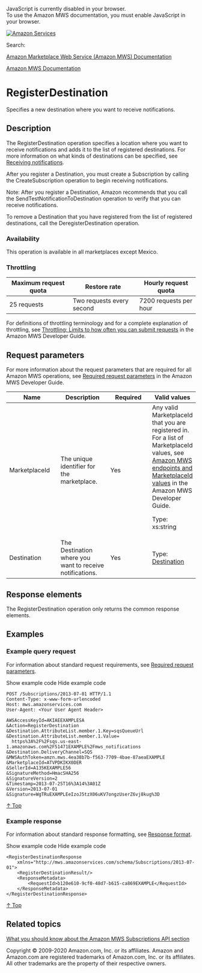 <div id="MWSDX_noscript">

JavaScript is currently disabled in your browser.  
To use the Amazon MWS documentation, you must enable JavaScript in your
browser.

</div>

<div id="MWSDX_divtop">

[![Amazon
Services](https://images-na.ssl-images-amazon.com/images/G/08/mwsportal/fr_FR/amazonservices.gif "Amazon Services")](http://services.amazon.fr)

<div id="MWSDX_search">

<span id="MWSDX_searchlbl">Search:</span>

</div>

  
<span id="MWSDX_titlebar">[Amazon Marketplace Web Service (Amazon MWS)
Documentation](https://developer.amazonservices.fr/gp/mws/docs.html)</span>

</div>

<div id="MWSDX_divbottom">

<div id="MWSDX_divleft">

<div id="MWSDX_toc">

</div>

</div>

<div id="MWSDX_divright">

<div id="MWSDX_content">

<span id="MWSDX_breadcrumbs">[Amazon MWS
Documentation](https://developer.amazonservices.fr/gp/mws/docs.html)</span>

<div id="Subscriptions_RegisterDestination" class="nested0">

# RegisterDestination

<span class="ph">Specifies a new destination where you want to receive
notifications.</span>

<div id="Description" class="topic concept nested1">

## Description

<div class="body conbody">

The <span class="keyword apiname">RegisterDestination</span> operation
specifies a location where you want to receive notifications and adds it
to the list of registered destinations. For more information on what
kinds of destinations can be specified, see
<a href="Subscriptions_ReceivingNotifications.md" class="xref" title="Describes how to set up a Destination to receive notifications.">Receiving notifications</a>.

After you register a <span class="keyword parmname">Destination</span>,
you must create a <span class="keyword parmname">Subscription</span> by
calling the <span class="keyword apiname">CreateSubscription</span>
operation to begin receiving notifications.

<div class="note note">

<span class="notetitle">Note:</span> After you register a <span
class="keyword parmname">Destination</span>, Amazon recommends that you
call the <span
class="keyword apiname">SendTestNotificationToDestination</span>
operation to verify that you can receive notifications.

</div>

To remove a <span class="keyword parmname">Destination</span> that you
have registered from the list of registered destinations, call the <span
class="keyword apiname">DeregisterDestination</span> operation.

<div class="section">

### Availability

This operation is available in all marketplaces except Mexico.

</div>

<div class="section">

### Throttling

<div class="tablenoborder">

| Maximum request quota | Restore rate              | Hourly request quota   |
|-----------------------|---------------------------|------------------------|
| 25 requests           | Two requests every second | 7200 requests per hour |

</div>

For definitions of throttling terminology and for a complete explanation
of throttling, see
<a href="../dev_guide/DG_Throttling.md" class="xref">Throttling: Limits to how often you can submit requests</a>
in the <span class="ph">Amazon MWS Developer Guide</span>.

</div>

</div>

</div>

<div id="RequestParameters" class="topic reference nested1">

## Request parameters

<div class="body refbody">

<div class="section">

<span class="ph">For more information about the request parameters that
are required for all <span class="ph">Amazon MWS</span> operations, see
<a href="../dev_guide/DG_RequiredRequestParameters.md" class="xref">Required request parameters</a>
in the <span class="ph">Amazon MWS Developer Guide</span>.</span>

</div>

<div class="tablenoborder">

<table class="table" data-cellpadding="4" data-cellspacing="0" data-summary="" data-frame="border" data-border="1" data-rules="all">
<colgroup>
<col style="width: 25%" />
<col style="width: 25%" />
<col style="width: 25%" />
<col style="width: 25%" />
</colgroup>
<thead class="thead" data-align="left">
<tr class="header row">
<th id="d327846e204" class="entry" data-valign="top" width="28.57142857142857%">Name</th>
<th id="d327846e207" class="entry" data-valign="top" width="28.57142857142857%">Description</th>
<th id="d327846e210" class="entry" data-valign="top" width="14.285714285714285%">Required</th>
<th id="d327846e213" class="entry" data-valign="top" width="28.57142857142857%">Valid values</th>
</tr>
</thead>
<tbody class="tbody">
<tr class="odd row">
<td class="entry" data-valign="top" width="28.57142857142857%" headers="d327846e204 "><span class="keyword parmname">MarketplaceId</span></td>
<td class="entry" data-valign="top" width="28.57142857142857%" headers="d327846e207 ">The unique identifier for the marketplace.</td>
<td class="entry" data-valign="top" width="14.285714285714285%" headers="d327846e210 ">Yes</td>
<td class="entry" data-valign="top" width="28.57142857142857%" headers="d327846e213 ">Any valid <span class="keyword parmname">MarketplaceId</span> that you are registered in. <span class="ph">For a list of <span class="keyword parmname">MarketplaceId</span> values, see <a href="../dev_guide/DG_Endpoints.md" class="xref">Amazon MWS endpoints and MarketplaceId values</a> in the <span class="ph">Amazon MWS Developer Guide</span>.</span>
<p><span class="ph">Type: xs:string</span></p></td>
</tr>
<tr class="even row">
<td class="entry" data-valign="top" width="28.57142857142857%" headers="d327846e204 "><span class="keyword parmname">Destination</span></td>
<td class="entry" data-valign="top" width="28.57142857142857%" headers="d327846e207 ">The <span class="keyword parmname">Destination</span> where you want to receive notifications.</td>
<td class="entry" data-valign="top" width="14.285714285714285%" headers="d327846e210 ">Yes</td>
<td class="entry" data-valign="top" width="28.57142857142857%" headers="d327846e213 ">Type: <a href="Subscriptions_Datatypes.md#Destination" class="xref" title="A delivery channel that you create to receive notifications.">Destination</a></td>
</tr>
</tbody>
</table>

</div>

</div>

</div>

<div id="ResponseElements" class="topic reference nested1">

## Response elements

<div class="body refbody">

<div class="section">

The <span class="keyword apiname">RegisterDestination</span> operation
only returns the common response elements.

</div>

</div>

</div>

<div id="Examples" class="topic reference nested1">

## Examples

<div class="body refbody">

<div class="section">

### Example query request

<span class="ph">For information about standard request requirements,
see
<a href="../dev_guide/DG_RequiredRequestParameters.md" class="xref">Required request parameters</a>.</span>

<span class="ph expander"> <span class="keyword parmname xshow">Show
example code</span> <span class="keyword parmname xhide">Hide example
code</span> </span>

<div class="sectiondiv content">

``` pre
POST /Subscriptions/2013-07-01 HTTP/1.1
Content-Type: x-www-form-urlencoded
Host: mws.amazonservices.com
User-Agent: <Your User Agent Header>

AWSAccessKeyId=AKIAEEXAMPLESA
&Action=RegisterDestination
&Destination.AttributeList.member.1.Key=sqsQueueUrl
&Destination.AttributeList.member.1.Value=
  https%3A%2F%2Fsqs.us-east-1.amazonaws.com%2F51471EXAMPLE%2Fmws_notifications
&Destination.DeliveryChannel=SQS
&MWSAuthToken=amzn.mws.4ea38b7b-f563-7709-4bae-87aeaEXAMPLE
&MarketplaceId=ATVPDKIKX0DER
&SellerId=A135KEXAMPLE56
&SignatureMethod=HmacSHA256
&SignatureVersion=2
&Timestamp=2013-07-25T16%3A14%3A01Z
&Version=2013-07-01
&Signature=WgTRuEXAMPLEeIzoJ5tzX06uKV7ongzUserZ6vj8kug%3D
```

<a href="#Examples" class="xref">↑ Top</a>

</div>

</div>

<div class="section">

### Example response

<span class="ph">For information about standard response formatting, see
<a href="../dev_guide/DG_ResponseFormat.md" class="xref">Response format</a>.</span>

<span class="ph expander"> <span class="keyword parmname xshow">Show
example code</span> <span class="keyword parmname xhide">Hide example
code</span> </span>

<div class="sectiondiv content">

``` pre
<RegisterDestinationResponse
    xmlns="http://mws.amazonservices.com/schema/Subscriptions/2013-07-01">
    <RegisterDestinationResult/>
    <ResponseMetadata>
        <RequestId>b120e610-9cf0-48d7-b615-ca869EXAMPLE</RequestId>
    </ResponseMetadata>
</RegisterDestinationResponse>
```

<a href="#Examples" class="xref">↑ Top</a>

</div>

</div>

</div>

</div>

<div id="RelatedTopics" class="topic nested1">

## Related topics

<div class="body">

<a href="../subscriptions/Subscriptions_Overview.md" class="xref">What you should know about the Amazon MWS Subscriptions API section</a>

</div>

</div>

</div>

<div id="MWSDX_footer">

Copyright © 2009-2020 Amazon.com, Inc. or its affiliates. Amazon and
Amazon.com are registered trademarks of Amazon.com, Inc. or its
affiliates. All other trademarks are the property of their respective
owners.

</div>

</div>

</div>

<div style="clear: both;">

</div>

</div>
